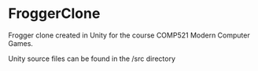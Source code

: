 # FroggerClone
Frogger clone created in Unity for the course COMP521 Modern Computer Games.

Unity source files can be found in the /src directory
